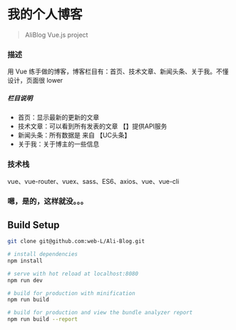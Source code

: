 # 我的个人博客

> AliBlog Vue.js project

### 描述

用 Vue 练手做的博客，博客栏目有：首页、技术文章、新闻头条、关于我。不懂设计，页面很 lower<br>
##### 栏目说明
* 首页：显示最新的更新的文章
* 技术文章：可以看到所有发表的文章 【】提供API服务
* 新闻头条：所有数据是 来自 【UC头条】
* 关于我：关于博主的一些信息
### 技术栈
vue、vue-router、vuex、sass、ES6、axios、vue、vue-cli
### 嗯，是的，这样就没。。。
## Build Setup

``` bash
git clone git@github.com:web-L/Ali-Blog.git

# install dependencies
npm install

# serve with hot reload at localhost:8080
npm run dev

# build for production with minification
npm run build

# build for production and view the bundle analyzer report
npm run build --report
```